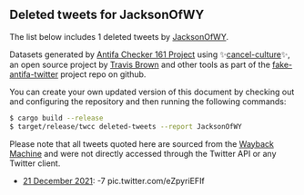 ## Deleted tweets for JacksonOfWY

The list below includes 1 deleted tweets by
[JacksonOfWY](https://twitter.com/JacksonOfWY).



Datasets generated by [Antifa Checker 161 Project](https://twitter.com/antifacheck161) using ✨[cancel-culture](https://github.com/travisbrown/cancel-culture)✨, an open source project by 
[Travis Brown](https://twitter.com/travisbrown) and other tools as part of the 
[fake-antifa-twitter](https://github.com/antifacheck161/fake-antifa-twitter) project repo on github.

You can create your own updated version of this document by checking out and configuring the
repository and then running the following commands:

```bash
$ cargo build --release
$ target/release/twcc deleted-tweets --report JacksonOfWY
```

Please note that all tweets quoted here are sourced from the
[Wayback Machine](https://web.archive.org) and were not directly accessed through the Twitter API or
any Twitter client.

* [21 December 2021](https://web.archive.org/web/20211221023509/https://twitter.com/JacksonOfWY/status/1473118539968040964): -7 pic.twitter.com/eZpyriEFIf <!--1473118539968040964-->
